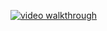 [![video walkthrough](http://img.youtube.com/vi/rjaqwuboo1o/0.jpg)](https://www.youtube.com/watch?v=rjaqwuboo1o "How do men and women perceive tech's gender gap?")
